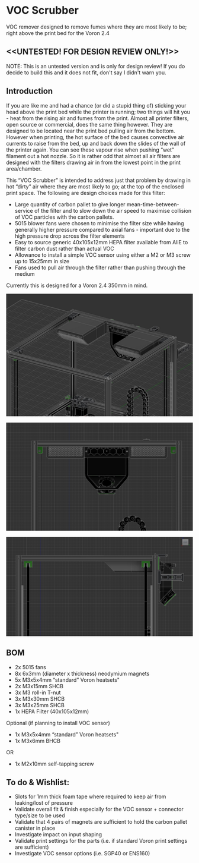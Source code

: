 # VOC Scrubber
VOC remover designed to remove fumes where they are most likely to be; right above the print bed for the Voron 2.4



## <<UNTESTED! FOR DESIGN REVIEW ONLY!>>

NOTE: This is an untested version and is only for design review! If you do decide to build this and it does not fit, don't say I didn't warn you. 


## Introduction

If you are like me and had a chance (or did a stupid thing of) sticking your head above the print bed while the printer is running; two things will hit you - heat from the rising air and fumes from the print. Almost all printer filters, open source or commercial, does the same thing however. They are designed to be located near the print bed pulling air from the bottom. However when printing, the hot surface of the bed causes convective air currents to raise from the bed, up and back down the slides of the wall of the printer again. You can see these vapour rise when pushing “wet” filament out a hot nozzle. So it is rather odd that almost all air filters are designed with the filters drawing air in from the lowest point in the print area/chamber. 

This  “VOC Scrubber” is intended to address just that problem by drawing in hot “dirty” air where they are most likely to go; at the top of the enclosed print space. The following are design choices made for this filter: 

- Large quantity of carbon pallet to give longer mean-time-between-service of the filter and to slow down the air speed to maximise collision of VOC particles with the carbon pallets. 
- 5015 blower fans were chosen to minimise the filter size while having generally higher pressure compared to axial fans - important due to the high pressure drop across the filter elements
- Easy to source generic 40x105x12mm HEPA filter available from AliE to filter carbon dust rather than actual VOC
- Allowance to install a simple VOC sensor using either a M2 or M3 screw up to  15x25mm in size
- Fans used to pull air through the filter rather than pushing through the medium 

Currently this is designed for a Voron 2.4 350mm in mind. 

![](Images/TopISO.JPG)

![](Images/Front.JPG)

![](Images/Side.JPG)

## BOM

- 2x 5015 fans
- 8x 6x3mm (diameter x thickness) neodymium magnets
- 5x M3x5x4mm “standard” Voron heatsets" 
- 2x M3x15mm SHCB
- 3x M3 roll-in T-nut
- 3x M3x30mm SHCB
- 3x M3x25mm SHCB
- 1x HEPA Filter (40x105x12mm)



Optional (if planning to install VOC sensor)

- 1x M3x5x4mm “standard” Voron heatsets" 
- 1x M3x6mm BHCB

OR

- 1x M2x10mm self-tapping screw



## To do & Wishlist:

- Slots for 1mm thick foam tape where required to keep air from leaking/lost of pressure
- Validate overall fit & finish especially for the VOC sensor + connector type/size to be used
- Validate that 4 pairs of magnets are sufficient to hold the carbon pallet canister in place
- Investigate impact on input shaping
- Validate print settings for the parts (i.e. if standard Voron print settings are sufficient)
- Investigate VOC sensor options (i.e. SGP40 or ENS160)
